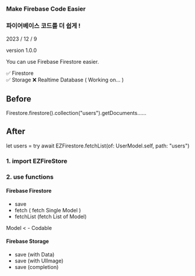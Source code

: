### Make Firebase Code Easier
### 파이어베이스 코드를 더 쉽게 !

2023 / 12 / 9

version 1.0.0

You can use Firebase Firestore easier.

✅ Firestore   
✅ Storage
❌ Realtime Database ( Working on... )   


## Before
Firestore.firestore().collection("users").getDocuments...... 

## After
let users = try await EZFirestore.fetchList(of: UserModel.self, path: "users")



### 1.  import EZFireStore

### 2. use functions

#### Firebase Firestore
- save
- fetch ( fetch Single Model )
- fetchList (fetch List of Model)

Model  < - Codable

#### Firebase Storage

- save (with Data)
- save (with UIImage)
- save (completion)


